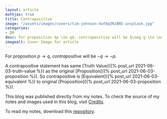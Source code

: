 ```yaml
---
layout: article
mathjax: true
title: Contrapositive
image: "/assets/images/covers/tim-johnson-Vwf8q3RzBRE-unsplash.jpg"
categories:
- DM
desc: For proposition $p \to q$, contrapositive will be $\neg q \to \neg p$. 
imagealt: Cover Image for article
---
```


For proposition $p \to q$, *contrapositive* will be $\neg q \to \neg p$.

























































































































































































































































































































































































































A contrapositive statement has same [Truth Value]({% post_url 2021-06-03-truth-value %}) as the original [Proposition]({% post_url 2021-06-03-proposition %}).
So contrapositive is [Equivalent]({% post_url 2021-06-03-equivalent %}) to original [Proposition]({% post_url 2021-06-03-proposition %}).

This blog was published directly from my notes.
To check the source of my notes and images used in this blog, visit <a href="/credits.html" target="_blank">Credits</a>.

To read my notes, download this <a href="https://github.com/bovem/CS" target="blank">repository</a>.